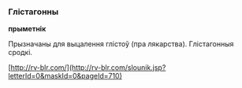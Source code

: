 ### Глістагонны
**прыметнік**

Прызначаны для выцалення глістоў (пра лякарства). Глістагонныя сродкі.

<a rel="author">[http://rv-blr.com/](http://rv-blr.com/slounik.jsp?letterId=0&maskId=0&pageId=710)</a>
